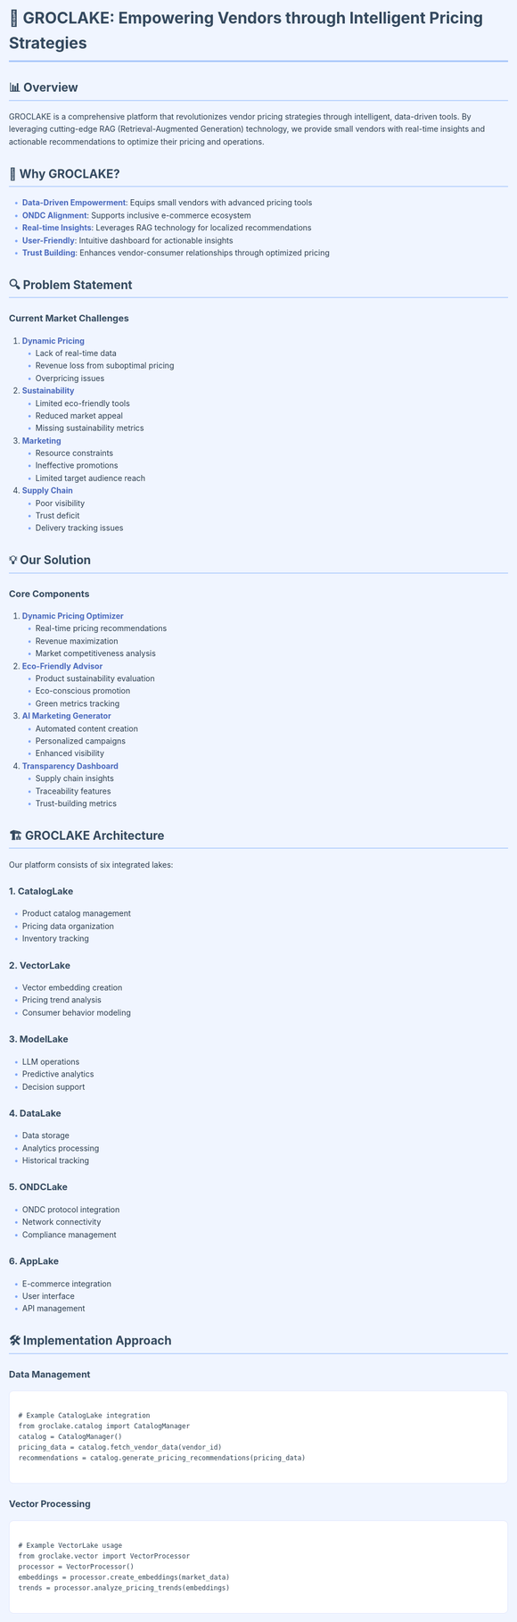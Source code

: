 <style>
  body {
    background-color: #f0f5ff;  /* Light pastel blue */
    font-family: -apple-system, BlinkMacSystemFont, 'Segoe UI', Roboto, Oxygen, Ubuntu, Cantarell, sans-serif;
    line-height: 1.6;
    color: #2c3e50;
    max-width: 900px;
    margin: 0 auto;
    padding: 2rem;
  }

  h1, h2, h3 {
    color: #34495e;
  }

  h1 {
    border-bottom: 3px solid #a8c7fa;
    padding-bottom: 0.5rem;
  }

  h2 {
    border-bottom: 2px solid #bcd4fd;
    padding-bottom: 0.3rem;
  }

  code {
    background-color: #ffffff;
    padding: 1rem;
    border-radius: 8px;
    display: block;
    border: 1px solid #e1e8fd;
  }

  ul {
    list-style-type: none;
    padding-left: 1.5rem;
  }

  ul li:before {
    content: "•";
    color: #7ba4f9;
    font-weight: bold;
    display: inline-block;
    width: 1em;
    margin-left: -1em;
  }

  img {
    max-width: 100%;
    border-radius: 8px;
    margin: 1rem 0;
    box-shadow: 0 4px 6px rgba(0, 0, 0, 0.1);
  }

  strong {
    color: #4a69bd;
  }
</style>

<div class="container">
  <h1>🚀 GROCLAKE: Empowering Vendors through Intelligent Pricing Strategies</h1>
  
  <h2>📊 Overview</h2>
  <p>GROCLAKE is a comprehensive platform that revolutionizes vendor pricing strategies through intelligent, data-driven tools. By leveraging cutting-edge RAG (Retrieval-Augmented Generation) technology, we provide small vendors with real-time insights and actionable recommendations to optimize their pricing and operations.</p>

  <h2>🎯 Why GROCLAKE?</h2>
  <ul>
    <li><strong>Data-Driven Empowerment</strong>: Equips small vendors with advanced pricing tools</li>
    <li><strong>ONDC Alignment</strong>: Supports inclusive e-commerce ecosystem</li>
    <li><strong>Real-time Insights</strong>: Leverages RAG technology for localized recommendations</li>
    <li><strong>User-Friendly</strong>: Intuitive dashboard for actionable insights</li>
    <li><strong>Trust Building</strong>: Enhances vendor-consumer relationships through optimized pricing</li>
  </ul>

  <h2>🔍 Problem Statement</h2>
  <h3>Current Market Challenges</h3>
  <ol>
    <li>
      <strong>Dynamic Pricing</strong>
      <ul>
        <li>Lack of real-time data</li>
        <li>Revenue loss from suboptimal pricing</li>
        <li>Overpricing issues</li>
      </ul>
    </li>
    <li>
      <strong>Sustainability</strong>
      <ul>
        <li>Limited eco-friendly tools</li>
        <li>Reduced market appeal</li>
        <li>Missing sustainability metrics</li>
      </ul>
    </li>
    <li>
      <strong>Marketing</strong>
      <ul>
        <li>Resource constraints</li>
        <li>Ineffective promotions</li>
        <li>Limited target audience reach</li>
      </ul>
    </li>
    <li>
      <strong>Supply Chain</strong>
      <ul>
        <li>Poor visibility</li>
        <li>Trust deficit</li>
        <li>Delivery tracking issues</li>
      </ul>
    </li>
  </ol>

  <h2>💡 Our Solution</h2>
  <h3>Core Components</h3>
  <ol>
    <li>
      <strong>Dynamic Pricing Optimizer</strong>
      <ul>
        <li>Real-time pricing recommendations</li>
        <li>Revenue maximization</li>
        <li>Market competitiveness analysis</li>
      </ul>
    </li>
    <li>
      <strong>Eco-Friendly Advisor</strong>
      <ul>
        <li>Product sustainability evaluation</li>
        <li>Eco-conscious promotion</li>
        <li>Green metrics tracking</li>
      </ul>
    </li>
    <li>
      <strong>AI Marketing Generator</strong>
      <ul>
        <li>Automated content creation</li>
        <li>Personalized campaigns</li>
        <li>Enhanced visibility</li>
      </ul>
    </li>
    <li>
      <strong>Transparency Dashboard</strong>
      <ul>
        <li>Supply chain insights</li>
        <li>Traceability features</li>
        <li>Trust-building metrics</li>
      </ul>
    </li>
  </ol>

  <h2>🏗️ GROCLAKE Architecture</h2>
  <p>Our platform consists of six integrated lakes:</p>

  <h3>1. CatalogLake</h3>
  <ul>
    <li>Product catalog management</li>
    <li>Pricing data organization</li>
    <li>Inventory tracking</li>
  </ul>

  <h3>2. VectorLake</h3>
  <ul>
    <li>Vector embedding creation</li>
    <li>Pricing trend analysis</li>
    <li>Consumer behavior modeling</li>
  </ul>

  <h3>3. ModelLake</h3>
  <ul>
    <li>LLM operations</li>
    <li>Predictive analytics</li>
    <li>Decision support</li>
  </ul>

  <h3>4. DataLake</h3>
  <ul>
    <li>Data storage</li>
    <li>Analytics processing</li>
    <li>Historical tracking</li>
  </ul>

  <h3>5. ONDCLake</h3>
  <ul>
    <li>ONDC protocol integration</li>
    <li>Network connectivity</li>
    <li>Compliance management</li>
  </ul>

  <h3>6. AppLake</h3>
  <ul>
    <li>E-commerce integration</li>
    <li>User interface</li>
    <li>API management</li>
  </ul>

  <h2>🛠️ Implementation Approach</h2>
  <h3>Data Management</h3>
  <code>
# Example CatalogLake integration
from groclake.catalog import CatalogManager
catalog = CatalogManager()
pricing_data = catalog.fetch_vendor_data(vendor_id)
recommendations = catalog.generate_pricing_recommendations(pricing_data)
  </code>

  <h3>Vector Processing</h3>
  <code>
# Example VectorLake usage
from groclake.vector import VectorProcessor
processor = VectorProcessor()
embeddings = processor.create_embeddings(market_data)
trends = processor.analyze_pricing_trends(embeddings)
  </code>
</div>
